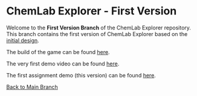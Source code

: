 # ChemLab Explorer - First Version

Welcome to the **First Version Branch** of the ChemLab Explorer repository. This branch contains the first version of ChemLab Explorer based on the [initial design](https://docs.google.com/document/d/1i9Ew5obKst7XJp2r2Srqa-RJWu-ENT320Ws-3eDMpsk/edit?pli=1).

The build of the game can be found [here](https://github.com/smart-education-gamelab/ChemLab-Explorer/blob/first-version/Build.zip).

The very first demo video can be found [here](https://www.youtube.com/watch?v=2qOvPYS94G4).

The first assignment demo (this version) can be found [here](https://www.youtube.com/watch?v=RlhL0PIuyog).

[Back to Main Branch](https://github.com/smart-education-gamelab/ChemLab-Explorer)
